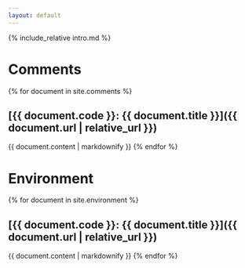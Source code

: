 ```yaml
---
layout: default
---
```

{% include_relative intro.md %}

# Comments
{% for document in site.comments %}
## [{{ document.code }}: {{ document.title }}]({{ document.url | relative_url }})
{{ document.content | markdownify }}
{% endfor %}

# Environment
{% for document in site.environment %}
## [{{ document.code }}: {{ document.title }}]({{ document.url | relative_url }})
{{ document.content | markdownify }}
{% endfor %}
